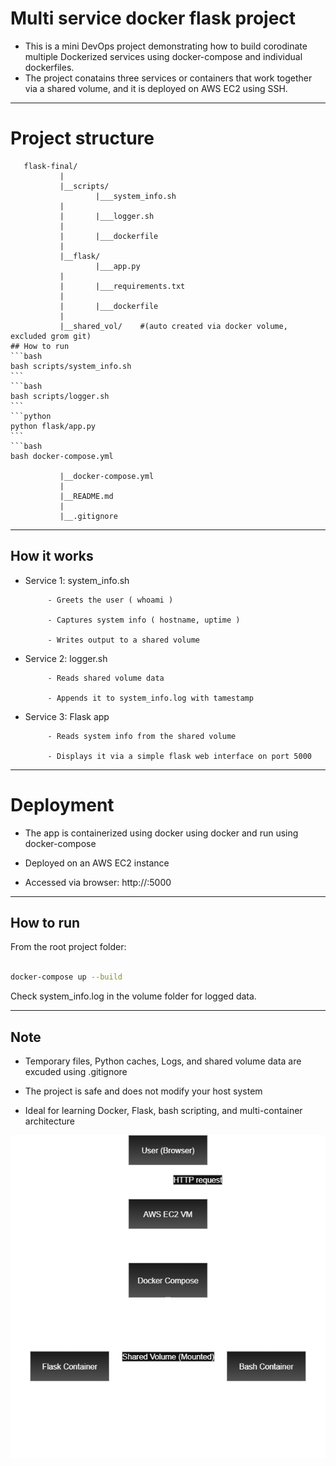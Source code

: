 
# Multi service docker flask project
 
   - This is a mini DevOps project demonstrating how to build corodinate multiple Dockerized services using docker-compose and individual dockerfiles.
   - The project conatains three services or containers that work together via a shared volume, and it is deployed on AWS EC2 using SSH. 

----

# Project structure

```
   flask-final/
           |
           |__scripts/
                   |___system_info.sh
           |
           |       |___logger.sh
           |
           |       |___dockerfile
           |
           |__flask/
                   |___app.py
           |
           |       |___requirements.txt
           |
           |       |___dockerfile
           |
           |__shared_vol/    #(auto created via docker volume, excluded grom git)                                                                                                                                                                                                                                                                                                                                                                                                                                  ## How to run                                                                                                                                                                                                                                                                                                                                                                                                                         ```bash                                                                                                                                                                                                            bash scripts/system_info.sh                                                                                                                                                                                        ```                                                                                                                                                                                                                ```bash                                                                                                                                                                                                            bash scripts/logger.sh                                                                                                                                                                                             ```                                                                                                                                                                                                                ```python                                                                                                                                                                                                          python flask/app.py                                                                                                                                                                                                ```                                                                                                                                                                                                                ```bash                                                                                                                                                                                                            bash docker-compose.yml                                                                                                                                                     

           |__docker-compose.yml
           |
           |__README.md
           |
           |__.gitignore
```

----

## How it works

   - Service 1: system_info.sh

              - Greets the user ( whoami )
 
              - Captures system info ( hostname, uptime )

              - Writes output to a shared volume

   - Service 2: logger.sh

              - Reads shared volume data

              - Appends it to system_info.log with tamestamp

   - Service 3: Flask app

              - Reads system info from the shared volume

              - Displays it via a simple flask web interface on port 5000

----

# Deployment

   - The app is containerized using docker using docker and run using docker-compose

   - Deployed on an AWS EC2 instance

   - Accessed via browser:
     http://<your-public-ip>:5000

----

## How to run

From the root project folder:
```bash

docker-compose up --build

```
Check system_info.log in the volume folder for logged data.

----

## Note

   - Temporary files, Python caches, Logs, and shared volume data are excuded using .gitignore

   - The project is safe and does not modify your host system

   - Ideal for learning Docker, Flask, bash scripting, and multi-container architecture

![Architecture Diagram](flask-final.drawio.png)
